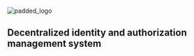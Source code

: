 ![padded_logo](https://github.com/user-attachments/assets/7d638b41-5954-4ba4-a18c-a2b6f0f06af5)

## Decentralized identity and authorization management system
